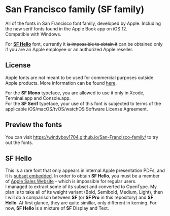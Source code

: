 # San Francisco family (SF family)
All of the fonts in San Francisco font family, developed by Apple. Including the new serif fonts found in the Apple Book app on iOS 12.  
Compatible with Windows.

For [**SF Hello**](README.md#SF-Hello) font, currently it ~~is impossible to obtain it~~ can be obtained only if you are an Apple employee or an authorized Apple reseller.

## License
Apple fonts are not meant to be used for commercial purposes outside Apple products. More information can be found [here](https://github.com/windyboy1704/SFPro-JP/blob/master/license.md).

For the **SF Mono** typeface, you are allowed to use it only in Xcode, Terminal.app and Console.app.  
For the **SF Serif** typeface, your use of this font is subjected to terms of the applicable iOS/macOS/tvOS/watchOS Software License Agreement.

## Preview the fonts
You can visit https://windyboy1704.github.io/San-Francisco-family/ to try out the fonts.

## SF Hello
This is a rare font that only appears in internal Apple presentation PDFs, and it is [subset embedded](https://twitter.com/windyboy1704/status/1080109779404578817). In order to obtain **SF Hello**, you must be a member of [Apple Sales Website](https://asw.apple.com) - which is impossible for regular users.  
I managed to extract some of its subset and converted to OpenType. My plan is to take all of its weight variant (Bold, Semibold, Medium, Light), then I will do a comparison between **SF** (or **SF Pro** in this repository) and **SF Hello**. At first glance, they are quite simillar, only different in kerning. For now, **SF Hello** is a mixture of **SF** Display and Text.
